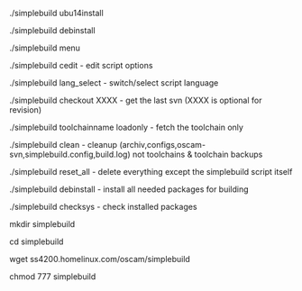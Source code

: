 ./simplebuild ubu14install

./simplebuild debinstall

./simplebuild menu

./simplebuild cedit - edit script options

./simplebuild lang_select - switch/select script language 

./simplebuild checkout XXXX - get the last svn (XXXX is optional for revision)

./simplebuild toolchainname loadonly - fetch the toolchain only

./simplebuild clean - cleanup (archiv,configs,oscam-svn,simplebuild.config,build.log) not toolchains & toolchain backups

./simplebuild reset_all - delete everything except the simplebuild script itself

./simplebuild debinstall - install all needed packages for building 

./simplebuild checksys - check installed packages

mkdir simplebuild

cd simplebuild

wget ss4200.homelinux.com/oscam/simplebuild

chmod 777 simplebuild